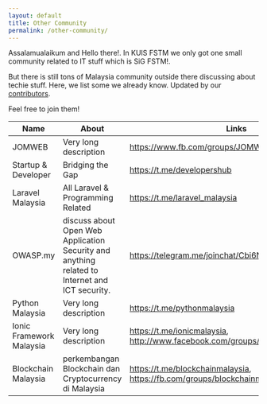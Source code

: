 ```yaml
---
layout: default
title: Other Community
permalink: /other-community/
---
```


Assalamualaikum and Hello there!. In KUIS FSTM we only got one small community related to IT stuff which is SiG FSTM!. 

But there is still tons of Malaysia community outside there discussing about techie stuff. Here, we list some we already know. Updated by our [contributors](/sig-members).

Feel free to join them!


Name | About | Links
---|---|---
JOMWEB | Very long description | <https://www.fb.com/groups/JOMWEB>
Startup & Developer | Bridging the Gap | <https://t.me/developershub>
Laravel Malaysia | All Laravel & Programming Related | 	<https://t.me/laravel_malaysia>
OWASP.my |  discuss about Open Web Application Security and anything related to Internet and ICT security. | <https://telegram.me/joinchat/Cbi6Nzx6zuP9b1i7hCh9nA>
Python Malaysia | Very long description | <https://t.me/pythonmalaysia>
Ionic Framework Malaysia | Very long description | <https://t.me/ionicmalaysia>, <http://www.facebook.com/groups/ionicmalaysia>
Blockchain Malaysia | perkembangan Blockchain dan Cryptocurrency di Malaysia  | <https://t.me/blockchainmalaysia>, <https://fb.com/groups/blockchainmalaysia>
